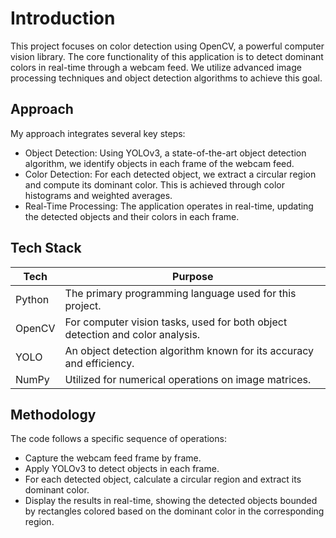 
# Introduction

This project focuses on color detection using OpenCV, a powerful computer vision library. The core functionality of this application is to detect dominant colors in real-time through a webcam feed. We utilize advanced image processing techniques and object detection algorithms to achieve this goal.




## Approach

My approach integrates several key steps:

- Object Detection: Using YOLOv3, a state-of-the-art object detection algorithm, we identify objects in each frame of the webcam feed.
- Color Detection: For each detected object, we extract a circular region and compute its dominant color. This is achieved through color histograms and weighted averages.
- Real-Time Processing: The application operates in real-time, updating the detected objects and their colors in each frame.

## Tech Stack

| Tech          | Purpose                                                               |
| ----------------- | ------------------------------------------------------------------ |
| Python | The primary programming language used for this project. |
| OpenCV | For computer vision tasks, used for both object detection and color analysis. |
| YOLO | An object detection algorithm known for its accuracy and efficiency.|
| NumPy | Utilized for numerical operations on image matrices.|


## Methodology

The code follows a specific sequence of operations:

- Capture the webcam feed frame by frame.
- Apply YOLOv3 to detect objects in each frame.
- For each detected object, calculate a circular region and extract its dominant color.
- Display the results in real-time, showing the detected objects bounded by rectangles colored based on the dominant color in the corresponding region.

